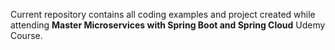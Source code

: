 Current repository contains all coding examples and project created while attending **Master Microservices with Spring Boot and Spring Cloud** Udemy Course. 
